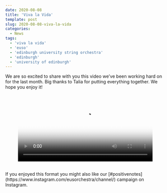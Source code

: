 ```yaml
---
date: 2020-08-08
title: 'Viva la Vida'
template: post
slug: 2020-08-08-viva-la-vida
categories:
  - News
tags:
  - 'viva la vida'
  - 'euso'
  - 'edinburgh university string orchestra'
  - 'edinburgh'
  - 'university of edinburgh'
---
```


We are so excited to share with you this video we’ve been working hard on for the last month. Big thanks to Talia for putting everything together. We hope you enjoy it!

<figure class="video-container">
  <video controls="true" allowfullscreen="true" poster="../videos/vlv-poster.png" width="100%">
    <source src="../videos/vlv.mp4" type="video/mp4">
    <source src="../videos/vlv.ogg" type="video/ogg">
  </video>
</figure>

<br />
If you enjoyed this format you might also like our [#positivenotes](https://www.instagram.com/eusorchestra/channel/) campaign on Instagram.